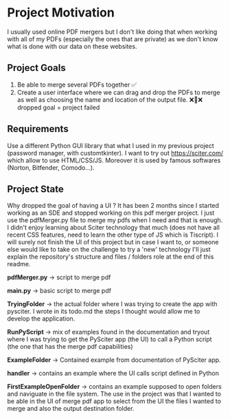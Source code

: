 # Project Motivation
I usually used online PDF mergers but I don't like doing that when working with all of my PDFs (especially the ones that are private) as we don't know what is done with our data on these websites.
## Project Goals
1. Be able to merge several PDFs together ✅
2. Create a user interface where we can drag and drop the PDFs to merge as well as choosing the name and location of the output file. ❌🎯❌ dropped goal = project failed
## Requirements
Use a different Python GUI library that what I used in my previous project (password manager, with customtkinter).
I want to try out https://sciter.com/ which allow to use HTML/CSS/JS. Moreover it is used by famous softwares (Norton, Bitfender, Comodo...).
## Project State
Why dropped the goal of having a UI ? It has been 2 months since I started working as an SDE and stopped working on this pdf merger project. I just use the pdfMerger.py file to merge my pdfs when I need and that is enough. 
I didn't enjoy learning about Sciter technology that much (does not have all recent CSS features, need to learn the other type of JS which is Tiscript). I will surely not finish the UI of this project but in case I want to, or someone else would like to take on the challenge to try a 'new' technology I'll just explain the repository's structure and files / folders role at the end of this readme.
 

**pdfMerger.py** -> script to merge pdf

**main.py** -> basic script to merge pdf

**TryingFolder** -> the actual folder where I was trying to create the app with pysciter. I wrote in its todo.md the steps I thought would allow me to develop the application.

**RunPyScript** -> mix of examples found in the documentation and tryout where I was trying to get the PySciter app (the UI) to call a Python script (the one that has the merge pdf capabilities)

**ExampleFolder** -> Contained example from documentation of PySciter app.

  **handler** -> contains an example where the UI calls script defined in Python
  
  **FirstExampleOpenFolder** -> contains an example supposed to open folders and naviguate in the file system. The use in the project was that I wanted to be able in the UI of merge pdf app to select from the UI the files I wanted to merge and also the output destination folder.
  
